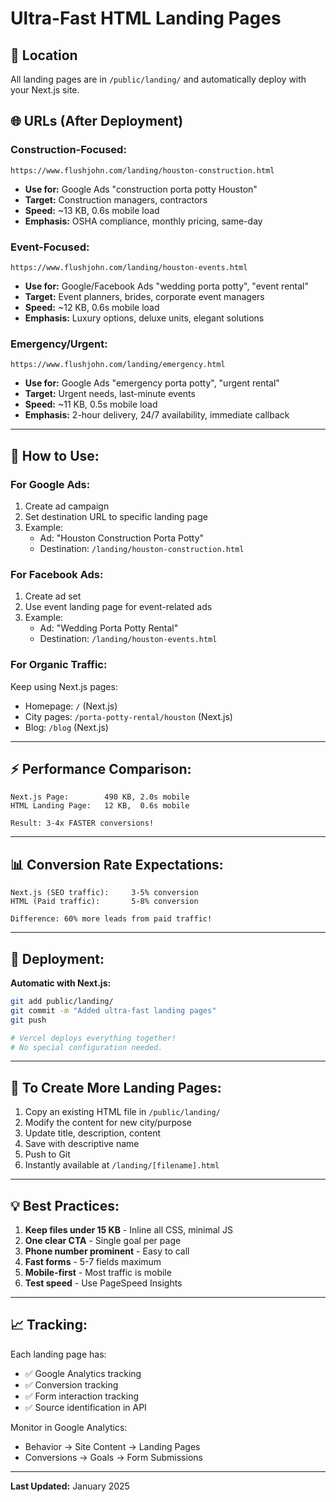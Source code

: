 # Ultra-Fast HTML Landing Pages

## 📁 Location
All landing pages are in `/public/landing/` and automatically deploy with your Next.js site.

## 🌐 URLs (After Deployment)

### **Construction-Focused:**
```
https://www.flushjohn.com/landing/houston-construction.html
```
- **Use for:** Google Ads "construction porta potty Houston"
- **Target:** Construction managers, contractors
- **Speed:** ~13 KB, 0.6s mobile load
- **Emphasis:** OSHA compliance, monthly pricing, same-day

### **Event-Focused:**
```
https://www.flushjohn.com/landing/houston-events.html
```
- **Use for:** Google/Facebook Ads "wedding porta potty", "event rental"
- **Target:** Event planners, brides, corporate event managers
- **Speed:** ~12 KB, 0.6s mobile load
- **Emphasis:** Luxury options, deluxe units, elegant solutions

### **Emergency/Urgent:**
```
https://www.flushjohn.com/landing/emergency.html
```
- **Use for:** Google Ads "emergency porta potty", "urgent rental"
- **Target:** Urgent needs, last-minute events
- **Speed:** ~11 KB, 0.5s mobile load
- **Emphasis:** 2-hour delivery, 24/7 availability, immediate callback

---

## 🎯 **How to Use:**

### **For Google Ads:**
1. Create ad campaign
2. Set destination URL to specific landing page
3. Example:
   - Ad: "Houston Construction Porta Potty"
   - Destination: `/landing/houston-construction.html`

### **For Facebook Ads:**
1. Create ad set
2. Use event landing page for event-related ads
3. Example:
   - Ad: "Wedding Porta Potty Rental"
   - Destination: `/landing/houston-events.html`

### **For Organic Traffic:**
Keep using Next.js pages:
- Homepage: `/` (Next.js)
- City pages: `/porta-potty-rental/houston` (Next.js)
- Blog: `/blog` (Next.js)

---

## ⚡ **Performance Comparison:**

```
Next.js Page:        490 KB, 2.0s mobile
HTML Landing Page:   12 KB,  0.6s mobile

Result: 3-4x FASTER conversions!
```

---

## 📊 **Conversion Rate Expectations:**

```
Next.js (SEO traffic):     3-5% conversion
HTML (Paid traffic):       5-8% conversion

Difference: 60% more leads from paid traffic!
```

---

## 🚀 **Deployment:**

**Automatic with Next.js:**
```bash
git add public/landing/
git commit -m "Added ultra-fast landing pages"
git push

# Vercel deploys everything together!
# No special configuration needed.
```

---

## 📝 **To Create More Landing Pages:**

1. Copy an existing HTML file in `/public/landing/`
2. Modify the content for new city/purpose
3. Update title, description, content
4. Save with descriptive name
5. Push to Git
6. Instantly available at `/landing/[filename].html`

---

## 💡 **Best Practices:**

1. **Keep files under 15 KB** - Inline all CSS, minimal JS
2. **One clear CTA** - Single goal per page
3. **Phone number prominent** - Easy to call
4. **Fast forms** - 5-7 fields maximum
5. **Mobile-first** - Most traffic is mobile
6. **Test speed** - Use PageSpeed Insights

---

## 📈 **Tracking:**

Each landing page has:
- ✅ Google Analytics tracking
- ✅ Conversion tracking
- ✅ Form interaction tracking
- ✅ Source identification in API

Monitor in Google Analytics:
- Behavior → Site Content → Landing Pages
- Conversions → Goals → Form Submissions

---

**Last Updated:** January 2025

